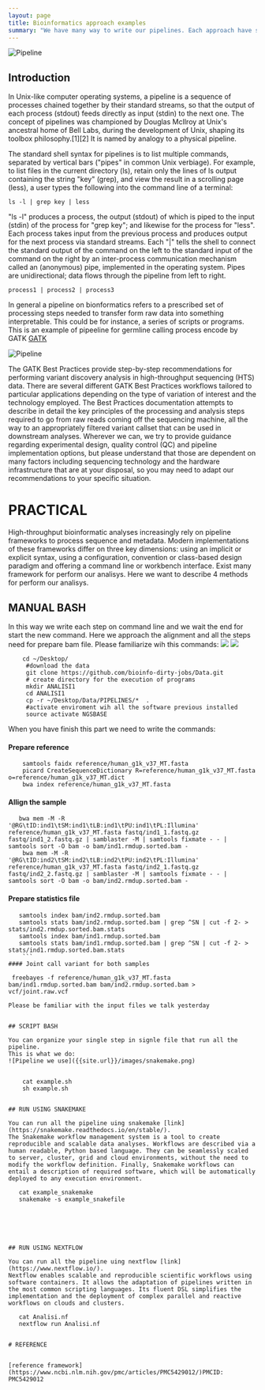 ```yaml
---
layout: page
title: Bioinformatics approach examples
summary: "We have many way to write our pipelines. Each approach have some problems. We need to use take in mind what we need to do."
---
```


![Pipeline]({{site.url}}/images/pipeline.jpg)

## Introduction

In Unix-like computer operating systems, a pipeline is a sequence of processes chained together by their standard streams, so that the output of each process (stdout) feeds directly as input (stdin) to the next one.
The concept of pipelines was championed by Douglas McIlroy at Unix's ancestral home of Bell Labs, during the development of Unix, shaping its toolbox philosophy.[1][2] It is named by analogy to a physical pipeline.

The standard shell syntax for pipelines is to list multiple commands, separated by vertical bars ("pipes" in common Unix verbiage). For example, to list files in the current directory (ls), retain only the lines of ls output containing the string "key" (grep), and view the result in a scrolling page (less), a user types the following into the command line of a terminal:

  ```ls -l | grep key | less```

"ls -l" produces a process, the output (stdout) of which is piped to the input (stdin) of the process for "grep key"; and likewise for the process for "less". Each process takes input from the previous process and produces output for the next process via standard streams. Each "|" tells the shell to connect the standard output of the command on the left to the standard input of the command on the right by an inter-process communication mechanism called an (anonymous) pipe, implemented in the operating system. Pipes are unidirectional; data flows through the pipeline from left to right.

``` process1 | process2 | process3 ```



In general a pipeline on bionformatics  refers to a prescribed set of processing steps needed to transfer form raw data into something interpretable. This could be for instance, a series of scripts or programs. This is an example of pipeeline for  germline calling process encode by GATK [GATK](https://software.broadinstitute.org/gatk/best-practices/)


![Pipeline]({{site.url}}/images/06.pipeline2.png)

The GATK Best Practices provide step-by-step recommendations for performing variant discovery analysis in high-throughput sequencing (HTS) data. There are several different GATK Best Practices workflows tailored to particular applications depending on the type of variation of interest and the technology employed. The Best Practices documentation attempts to describe in detail the key principles of the processing and analysis steps required to go from raw reads coming off the sequencing machine, all the way to an appropriately filtered variant callset that can be used in downstream analyses. Wherever we can, we try to provide guidance regarding experimental design, quality control (QC) and pipeline implementation options, but please understand that those are dependent on many factors including sequencing technology and the hardware infrastructure that are at your disposal, so you may need to adapt our recommendations to your specific situation.

# PRACTICAL

High-throughput bioinformatic analyses increasingly rely on pipeline frameworks to process sequence and metadata. Modern implementations of these frameworks differ on three key dimensions: using an implicit or explicit syntax, using a configuration, convention or class-based design paradigm and offering a command line or workbench interface. Exist many framework for perform our analisys. Here we want to describe 4 methods for perform our analisys.

## MANUAL BASH
In this way we write each step on command line and we wait the end for start the new command.
Here we approach the alignment and all the steps need for prepare bam file.
Please familiarize wih this commands:
<img src="{{site.url}}/images/samtools.png" >
<img src="{{site.url}}/images/bwa.png" >
 ```
     cd ~/Desktop/
      #download the data
      git clone https://github.com/bioinfo-dirty-jobs/Data.git
      # create directory for the execution of programs
      mkdir ANALISI1
      cd ANALISI1
      cp -r ~/Desktop/Data/PIPELINES/*  .
      #activate enviroment wih all the software previous installed
      source activate NGSBASE
 ```

When you have finish this part we need to write the commands:

#### Prepare  reference
        samtools faidx reference/human_g1k_v37_MT.fasta 
        picard CreateSequenceDictionary R=reference/human_g1k_v37_MT.fasta o=reference/human_g1k_v37_MT.dict
        bwa index reference/human_g1k_v37_MT.fasta


#### Allign the sample

 ```
    bwa mem -M -R '@RG\tID:ind1\tSM:ind1\tLB:ind1\tPU:ind1\tPL:Illumina' reference/human_g1k_v37_MT.fasta fastq/ind1_1.fastq.gz fastq/ind1_2.fastq.gz | samblaster -M | samtools fixmate - - | samtools sort -O bam -o bam/ind1.rmdup.sorted.bam -
     bwa mem -M -R '@RG\tID:ind2\tSM:ind2\tLB:ind2\tPU:ind2\tPL:Illumina' reference/human_g1k_v37_MT.fasta fastq/ind2_1.fastq.gz fastq/ind2_2.fastq.gz | samblaster -M | samtools fixmate - - | samtools sort -O bam -o bam/ind2.rmdup.sorted.bam -
 ```

#### Prepare statistics file
 ```
    samtools index bam/ind2.rmdup.sorted.bam
    samtools stats bam/ind2.rmdup.sorted.bam | grep ^SN | cut -f 2- > stats/ind2.rmdup.sorted.bam.stats
    samtools index bam/ind1.rmdup.sorted.bam
    samtools stats bam/ind1.rmdup.sorted.bam | grep ^SN | cut -f 2- > stats/ind1.rmdup.sorted.bam.stats
     ```
#### Joint call variant for both samples
 ```
     freebayes -f reference/human_g1k_v37_MT.fasta bam/ind1.rmdup.sorted.bam bam/ind2.rmdup.sorted.bam > vcf/joint.raw.vcf
 ```
Please be familiar with the input files we talk yesterday


## SCRIPT BASH

You can organize your single step in signle file that run all the  pipeline.
This is what we do:
![Pipeline we use]({{site.url}}/images/snakemake.png)


     cat example.sh
     sh example.sh


## RUN USING SNAKEMAKE

You can run all the pipeline uing snakemake [link](https://snakemake.readthedocs.io/en/stable/).
The Snakemake workflow management system is a tool to create reproducible and scalable data analyses. Workflows are described via a human readable, Python based language. They can be seamlessly scaled to server, cluster, grid and cloud environments, without the need to modify the workflow definition. Finally, Snakemake workflows can entail a description of required software, which will be automatically deployed to any execution environment.
 ```
       cat example_snakemake
       snakemake -s example_snakefile

  ```





## RUN USING NEXTFLOW

You can run all the pipeline uing nextflow [link](https://www.nextflow.io/).
Nextflow enables scalable and reproducible scientific workflows using software containers. It allows the adaptation of pipelines written in the most common scripting languages. Its fluent DSL simplifies the implementation and the deployment of complex parallel and reactive workflows on clouds and clusters. 
 ```
       cat Analisi.nf
       nextflow run Analisi.nf

 ```

# REFERENCE


[reference framework](https://www.ncbi.nlm.nih.gov/pmc/articles/PMC5429012/)PMCID: PMC5429012

